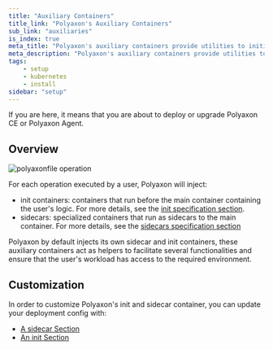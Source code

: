 ```yaml
---
title: "Auxiliary Containers"
title_link: "Polyaxon's Auxiliary Containers"
sub_link: "auxiliaries"
is_index: true
meta_title: "Polyaxon's auxiliary containers provide utilities to initialize and watch users' workload."
meta_description: "Polyaxon's auxiliary containers provide utilities to initialize and watch users' workload."
tags:
    - setup
    - kubernetes
    - install
sidebar: "setup"
---
```


If you are here, it means that you are about to deploy or upgrade Polyaxon CE or Polyaxon Agent.

## Overview 

![polyaxonfile operation](../../../../content/images/references/specification/operation.png)

For each operation executed by a user, Polyaxon will inject:
 * init containers: containers that run before the main container containing the user's logic. For more details, see the [init specification section](/docs/core/specification/sidecars/).
 * sidecars: specialized containers that run as sidecars to the main container. For more details, see the [sidecars specification section](/docs/core/specification/sidecars/)

Polyaxon by default injects its own sidecar and init containers, these auxiliary containers act as helpers to facilitate several functionalities 
and ensure that the user's workload has access to the required environment. 

## Customization

In order to customize Polyaxon's init and sidecar container, you can update your deployment config with:

 * [A sidecar Section](/docs/setup/auxiliaries/sidecar/)
 * [An init Section](/docs/setup/auxiliaries/init/)
